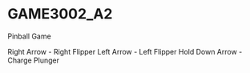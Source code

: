# GAME3002_A2
Pinball Game

Right Arrow - Right Flipper
Left Arrow - Left Flipper
Hold Down Arrow - Charge Plunger
